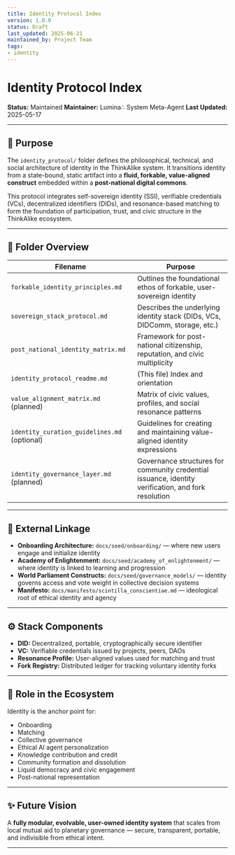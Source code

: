 ```yaml
---
title: Identity Protocol Index
version: 1.0.0
status: Draft
last_updated: 2025-06-21
maintained_by: Project Team
tags:
- identity
---
```


# Identity Protocol Index

**Status:** Maintained
**Maintainer:** Lumina∴ System Meta-Agent
**Last Updated:** 2025-05-17

---

## 🧭 Purpose

The `identity_protocol/` folder defines the philosophical, technical, and social architecture of identity in the ThinkAlike system. It transitions identity from a state-bound, static artifact into a **fluid, forkable, value-aligned construct** embedded within a **post-national digital commons**.

This protocol integrates self-sovereign identity (SSI), verifiable credentials (VCs), decentralized identifiers (DIDs), and resonance-based matching to form the foundation of participation, trust, and civic structure in the ThinkAlike ecosystem.

---

## 📂 Folder Overview

| Filename | Purpose |
|----------|---------|
| `forkable_identity_principles.md` | Outlines the foundational ethos of forkable, user-sovereign identity |
| `sovereign_stack_protocol.md` | Describes the underlying identity stack (DIDs, VCs, DIDComm, storage, etc.) |
| `post_national_identity_matrix.md` | Framework for post-national citizenship, reputation, and civic multiplicity |
| `identity_protocol_readme.md` | (This file) Index and orientation |
| `value_alignment_matrix.md` (planned) | Matrix of civic values, profiles, and social resonance patterns |
| `identity_curation_guidelines.md` (optional) | Guidelines for creating and maintaining value-aligned identity expressions |
| `identity_governance_layer.md` (planned) | Governance structures for community credential issuance, identity verification, and fork resolution |

---

## 🔗 External Linkage

- **Onboarding Architecture:** `docs/seed/onboarding/` — where new users engage and initialize identity
- **Academy of Enlightenment:** `docs/seed/academy_of_enlightenment/` — where identity is linked to learning and progression
- **World Parliament Constructs:** `docs/seed/governance_models/` — identity governs access and vote weight in collective decision systems
- **Manifesto:** `docs/manifesto/scintilla_conscientiae.md` — ideological root of ethical identity and agency

---

## ⚙️ Stack Components

- **DID:** Decentralized, portable, cryptographically secure identifier
- **VC:** Verifiable credentials issued by projects, peers, DAOs
- **Resonance Profile:** User-aligned values used for matching and trust
- **Fork Registry:** Distributed ledger for tracking voluntary identity forks

---

## 🧩 Role in the Ecosystem

Identity is the anchor point for:

- Onboarding
- Matching
- Collective governance
- Ethical AI agent personalization
- Knowledge contribution and credit
- Community formation and dissolution
- Liquid democracy and civic engagement
- Post-national representation

---

## ✨ Future Vision

A **fully modular, evolvable, user-owned identity system** that scales from local mutual aid to planetary governance — secure, transparent, portable, and indivisible from ethical intent.

---
